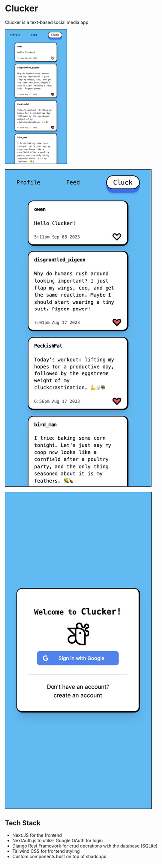 # Clucker
Clucker is a text-based social media app.

<img src="https://github.com/Owen-Allen/clucker/blob/main/feed.jpg" width="200">

![app feed](https://github.com/Owen-Allen/clucker/blob/main/feed.jpg)

![app login](https://github.com/Owen-Allen/clucker/blob/main/login.jpg)

## Tech Stack
- Next.JS for the frontend
- NextAuth.js to utilize Google OAuth for login
- Django Rest Framework for crud operations with the database (SQLite)
- Tailwind CSS for frontend styling
- Custom components built on top of shadcn/ui
